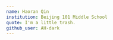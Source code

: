 ```yaml
---
name: Haoran Qin
institution: Beijing 101 Middle School
quote: I'm a little trash.
github_user: AH-dark
---
```

